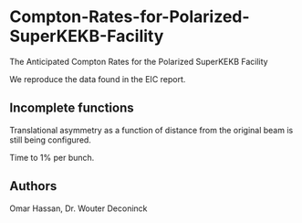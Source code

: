# Compton-Rates-for-Polarized-SuperKEKB-Facility
The Anticipated Compton Rates for the Polarized SuperKEKB Facility

We reproduce the data found in the EIC report. 

## Incomplete functions

Translational asymmetry as a function of distance from the original beam is still being configured. 

Time to 1% per bunch.

## Authors
Omar Hassan, Dr. Wouter Deconinck
